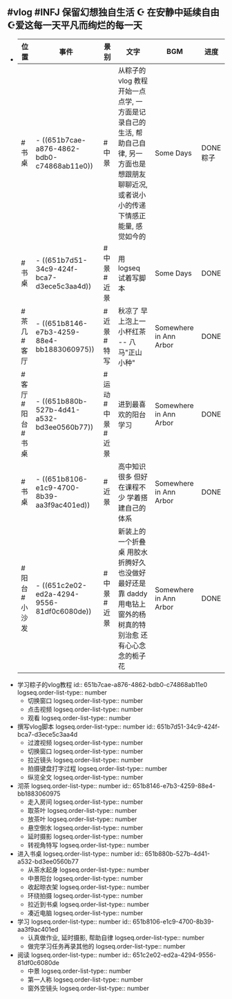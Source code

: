 ## #vlog #INFJ 保留幻想独自生活 ☪︎ 在安静中延续自由 ☪︎爱这每一天平凡而绚烂的每一天
- |位置|事件|景别|文字|BGM|进度|
  |--|--|--|--|--|--|
  |#书桌|- ((651b7cae-a876-4862-bdb0-c74868ab11e0))|#中景|从粽子的 vlog 教程开始一点点学, 一方面是记录自己的生活, 帮助自己自律, 另一方面也是想跟朋友聊聊近况, 或者说小小的传递下情感正能量, 感觉如今的|Some Days|DONE粽子|
  |#书桌|- ((651b7d51-34c9-424f-bca7-d3ece5c3aa4d))|#中景 #近景|用 logseq 试着写脚本|Some Days|DONE|
  |#茶几 #客厅|- ((651b8146-e7b3-4259-88e4-bb1883060975))|#近景 #特写|秋凉了 早上泡上一小杯红茶 -- 八马"正山小种"|Somewhere in Ann Arbor |DONE|
  |#客厅 #阳台 #书桌|- ((651b880b-527b-4d41-a532-bd3ee0560b77))|#运动 #中景 #近景|进到最喜欢的阳台学习|Somewhere in Ann Arbor|DONE|
  |#书桌|- ((651b8106-e1c9-4700-8b39-aa3f9ac401ed))|#近景|高中知识很多 但好在课程不少 学着搭建自己的体系|Somewhere in Ann Arbor|DONE|
  |#阳台 #小沙发| - ((651c2e02-ed2a-4294-9556-81df0c6080de))| #中景 #近景|新装上的一个折叠桌 用胶水折腾好久也没做好 最好还是靠 daddy 用电钻上 窗外的杨树真的特别治愈 还有心心念念的栀子花|Somewhere in Ann Arbor|DONE|
- 学习粽子的vlog教程
  id:: 651b7cae-a876-4862-bdb0-c74868ab11e0
  logseq.order-list-type:: number
	- 切换窗口
	  logseq.order-list-type:: number
	- 点击视频
	  logseq.order-list-type:: number
	- 观看
	  logseq.order-list-type:: number
- 撰写vlog脚本
  logseq.order-list-type:: number
  id:: 651b7d51-34c9-424f-bca7-d3ece5c3aa4d
	- 过渡视频
	  logseq.order-list-type:: number
	- 切换窗口
	  logseq.order-list-type:: number
	- 拉近镜头
	  logseq.order-list-type:: number
	- 拍摄键盘打字过程
	  logseq.order-list-type:: number
	- 纵览全文
	  logseq.order-list-type:: number
- 沏茶
  logseq.order-list-type:: number
  id:: 651b8146-e7b3-4259-88e4-bb1883060975
	- 走入房间
	  logseq.order-list-type:: number
	- 取茶叶
	  logseq.order-list-type:: number
	- 放茶叶
	  logseq.order-list-type:: number
	- 悬空倒水
	  logseq.order-list-type:: number
	- 延时摄影
	  logseq.order-list-type:: number
	- 转视角特写
	  logseq.order-list-type:: number
- 进入书桌
  logseq.order-list-type:: number
  id:: 651b880b-527b-4d41-a532-bd3ee0560b77
	- 从茶水起身
	  logseq.order-list-type:: number
	- 中景阳台
	  logseq.order-list-type:: number
	- 收起晾衣架
	  logseq.order-list-type:: number
	- 环绕拍摄
	  logseq.order-list-type:: number
	- 拉近到书桌
	  logseq.order-list-type:: number
	- 凑近电脑
	  logseq.order-list-type:: number
- 学习
  logseq.order-list-type:: number
  id:: 651b8106-e1c9-4700-8b39-aa3f9ac401ed
	- 认真做作业,  延时摄影, 帮助自律
	  logseq.order-list-type:: number
	- 做完学习任务再录其他的
	  logseq.order-list-type:: number
- 阅读
  logseq.order-list-type:: number
  id:: 651c2e02-ed2a-4294-9556-81df0c6080de
	- 中景
	  logseq.order-list-type:: number
	- 第一人称
	  logseq.order-list-type:: number
	- 窗外空镜头
	  logseq.order-list-type:: number